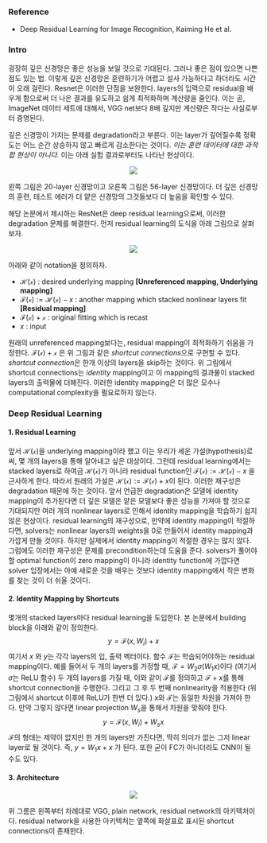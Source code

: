 ### Reference

* Deep Residual Learning for Image Recognition, Kaiming He et al.

### Intro

굉장히 깊은 신경망은 좋은 성능을 보일 것으로 기대된다. 그러나 좋은 점이 있으면 나쁜 점도 있는 법. 이렇게 깊은 신경망은 훈련하기가 어렵고 설사 가능하다고 하더라도 시간이 오래 걸린다. Resnet은 이러한 단점을 보완한다. layers의 입력으로 residual을 배우게 함으로써 더 나은 결과를 유도하고 쉽게 최적화하며 계산량을 줄인다. 이는 곧, ImageNet 데이터 세트에 대해서, VGG net보다 8배 깊지만 계산량은 작다는 사실로부터 증명된다.

깊은 신경망이 가지는 문제를 degradation라고 부른다. 이는 layer가 깊어질수록 정확도는 어느 순간 상승하지 않고 빠르게 감소한다는 것이다. *이는 훈련 데이터에 대한 과적합 현상이 아니다.* 이는 아래 실험 결과로부터도 나타난 현상이다.

<p align="center">
  <img src="https://user-images.githubusercontent.com/36855000/74933392-30f45c80-5427-11ea-9a2d-245ce8903edd.png">
 </p>

왼쪽 그림은 20-layer 신경망이고 오른쪽 그림은 56-layer 신경망이다. 더 깊은 신경망의 훈련, 테스트 에러가 더 얕은 신경망의 그것들보다 더 높음을 확인할 수 있다.

해당 논문에서 제시하는 ResNet은 deep residual learning으로써, 이러한 degradation 문제를 해결한다. 먼저 residual learning의 도식을 아래 그림으로 살펴보자. 

<p align="center">
  <img src="https://user-images.githubusercontent.com/36855000/74933395-32258980-5427-11ea-813f-d6ee0d61b359.png">
 </p>

아래와 같이 notation을 정의하자.

* $\mathcal{H(x)}$ : desired underlying mapping **[Unreferenced mapping, Underlying mapping]** 
*  $\mathcal{F(x)}:=\mathcal{H(x)}-x$ : another mapping which stacked nonlinear layers fit **[Residual mapping]** 
* $\mathcal{F(x)+x}$ : original fitting which is recast
* $x$ : input

원래의 unreferenced mapping보다는, residual mapping이 최적화하기 쉬움을 가정한다.
$\mathcal{F(x)+x}$ 은 위 그림과 같은 *shortcut connections*으로 구현할 수 있다. *shortcut connection*은 한개 이상의 layers을 skip하는 것이다. 위 그림에서 shortcut connections는 *identity* mapping이고 이 mapping의 결과물이 stacked layers의 출력물에 더해진다. 이러한 identity mapping은 더 많은 모수나 computational complexity을 필요로하지 않는다.

### Deep Residual Learning

#### 1. Residual Learning

앞서 $\mathcal{H(x)}$을 underlying mapping이라 했고 이는 우리가 세운 가설(hypothesis)로써, 몇 개의 layers을 통해 알아내고 싶은 대상이다. 그런데 residual learning에서는 stacked layers로 하여금 $\mathcal{H(x)}$가 아니라 residual function인 $\mathcal{F(x)}:=\mathcal{H(x)}-x$ 을 근사하게 한다. 따라서 원래의 가설은 $\mathcal{H(x)}:=\mathcal{F(x)}+x$이 된다.
이러한 재구성은 degradation 때문에 하는 것이다. 앞서 언급한 degradation은 모델에 identity mapping이 추가된다면 더 깊은 모델은 얕은 모델보다 좋은 성능을 가져야 할 것으로 기대되지만 여러 개의 nonlinear layers로 인해서 identity mapping을 학습하기 쉽지 않은 현상이다. residual learning의 재구성으로, 만약에 identity mapping이 적절하다면, solvers는 nonlinear layers의 weights을 0로 만들어서 identity mapping과 가깝게 만들 것이다.
하지만 실제에서 identity mapping이 적절한 경우는 많지 않다. 그럼에도 이러한 재구성은 문제를 precondition하는데 도움을 준다. solvers가 풀어야할 optimal function이 zero mapping이 아니라 identity function에 가깝다면 solver 입장에서는 아예 새로운 것을 배우는 것보다 identity mapping에서 작은 변화를 찾는 것이 더 쉬울 것이다.

#### 2. Identity Mapping by Shortcuts

몇개의 stacked layers마다 residual learning을 도입한다. 본 논문에서 building block을 아래와 같이 정의한다.
$$
y=\mathcal{F}(x,W_i)\;+\;x​\tag{1}
$$
여기서 $x$ 와 $y$는 각각 layers의 입, 출력 벡터이다. 함수 $\mathcal{F}$는 학습되어야하는 residual mapping이다. 예를 들어서 두 개의 layers를 가정할 때, $\mathcal{F}=W_2\sigma(W_1x)$이다 (여기서 $\sigma$는 ReLU 함수) 두 개의 layers를 가질 때, 이와 같이 $\mathcal{F}$를 정의하고 $\mathcal{F}+x$를 통해 shortcut connection을 수행한다. 그리고 그 후 두 번째 nonlinearity을 적용한다 (위 그림에서 shortcut 이후에 ReLU가 한번 더 있다.)
$x$와 $\mathcal{F}$는 동일한 차원을 가져야 한다. 만약 그렇지 않다면 linear projection $W_s$을 통해서 차원을 맞춰야 한다.
$$
y=\mathcal{F}(x,W_i)\;+\;W_sx​\tag{2}
$$
$\mathcal{F}$의 형태는 제약이 없지만 한 개의 layers만 가진다면, 딱히 의미가 없는 그저 linear layer로 될 것이다. 즉, $y=W_1x + x$ 가 된다. 또한 굳이 FC가 아니더라도 CNN이 될 수도 있다.

#### 3. Architecture

<p align="center">
  <img src="https://user-images.githubusercontent.com/36855000/74933398-32be2000-5427-11ea-8ff7-b6dea7bc3390.png">
</p>

위 그름은 왼쪽부터 차례대로 VGG, plain network, residual network의 아키텍처이다. residual network을 사용한 아키텍처는 옆쪽에 화살표로 표시된 shortcut connections이 존재한다.
